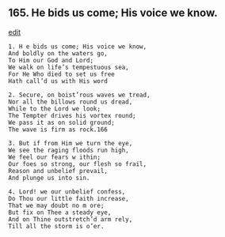 
## 165.  He bids us come; His voice we know.
[edit](https://docs.google.com/document/d/1vfAW8QQRbUlO%2DVujZCK9qQAMF1q0n1NP/edit?mode=html)



    1. H e bids us come; His voice we know, 
    And boldly on the waters go,
    To Him our God and Lord;
    We walk on life’s tempestuous sea,
    For He Who died to set us free 
    Hath call’d us with His word

    2. Secure, on boist’rous waves we tread, 
    Nor all the billows round us dread,
    While to the Lord we look;
    The Tempter drives his vortex round; 
    We pass it as on solid ground;
    The wave is firm as rock.166

    3. But if from Him we turn the eye, 
    We see the raging floods run high,
    We feel our fears w ithin;
    Our foes so strong, our flesh so frail, 
    Reason and unbelief prevail,
    And plunge us into sin.

    4. Lord! we our unbelief confess,
    Do Thou our little faith increase,
    That we may doubt no m ore;
    But fix on Thee a steady eye,
    And on Thine outstretch’d arm rely, 
    Till all the storm is o’er.
